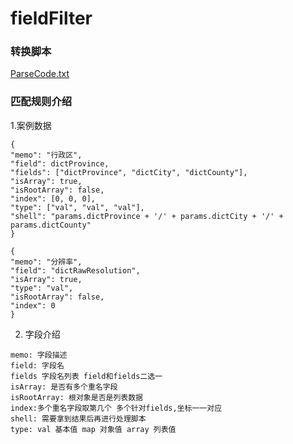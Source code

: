 # fieldFilter


### 转换脚本
[ParseCode.txt](src/main/resources/ParseCode.txt)

### 匹配规则介绍

1.案例数据
```angular2html
{
"memo": "行政区",
"field": dictProvince,
"fields": ["dictProvince", "dictCity", "dictCounty"],
"isArray": true,
"isRootArray": false,
"index": [0, 0, 0],
"type": ["val", "val", "val"],
"shell": "params.dictProvince + '/' + params.dictCity + '/' + params.dictCounty"
}

{
"memo": "分辨率",
"field": "dictRawResolution",
"isArray": true,
"type": "val",
"isRootArray": false,
"index": 0
}
```

2. 字段介绍
```angular2html
memo: 字段描述
field: 字段名 
fields 字段名列表 field和fields二选一
isArray: 是否有多个重名字段
isRootArray: 根对象是否是列表数据
index:多个重名字段取第几个 多个针对fields,坐标一一对应
shell: 需要拿到结果后再进行处理脚本
type: val 基本值 map 对象值 array 列表值
```











